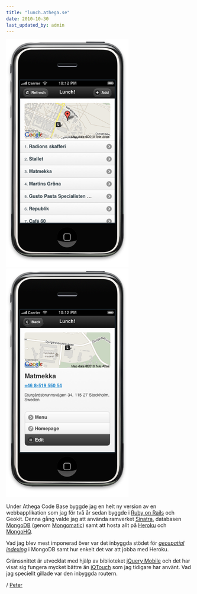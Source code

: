 ```yaml
---
title: "lunch.athega.se"
date: 2010-10-30
last_updated_by: admin
---
```


<img title="Lunch" src="/assets/legacy/uploads/2010/10/lunch-start-page.png" alt="Lunch, startsida" width="331" height="616" />
<img title="Matmekka" src="/assets/legacy/uploads/2010/10/lunch-matmekka.png" alt="Matmekka" width="331" height="616" />

Under Athega Code Base byggde jag en helt ny version av en webbapplikation som jag för två år sedan byggde i <a href="http://rubyonrails.org/">Ruby on Rails</a> och Geokit.
Denna gång valde jag att använda ramverket <a href="http://www.sinatrarb.com/">Sinatra</a>, databasen <a href="http://www.mongodb.org/">MongoDB</a>
(genom <a href="http://mongomatic.com/">Mongomatic</a>) samt att hosta allt på <a href="http://heroku.com/">Heroku</a> och <a href="https://mongohq.com/home">MongoHQ</a>.

Vad jag blev mest imponerad över var det inbyggda stödet för
<a href="http://www.mongodb.org/display/DOCS/Geospatial+Indexing"><em>geospatial indexing</em></a> i
MongoDB samt hur enkelt det var att jobba med Heroku.

Gränssnittet är utvecklat med hjälp av biblioteket <a href="http://jquerymobile.com/">jQuery Mobile</a> och
det har visat sig fungera mycket bättre än <a href="http://www.jqtouch.com/">jQTouch</a>
som jag tidigare har använt. Vad jag speciellt gillade var den inbyggda routern.

/ [Peter](/peter)
